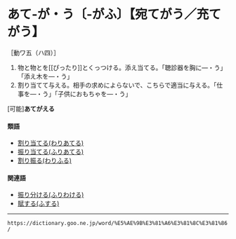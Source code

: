 # あて‐が・う〔‐がふ〕【宛てがう／充てがう】

［動ワ五（ハ四）］
1. 物と物とを[[ぴったり]]とくっつける。添え当てる。「聴診器を胸に―・う」「添え木を―・う」
2. 割り当てて与える。相手の求めによらないで、こちらで適当に与える。「仕事を―・う」「子供におもちゃを―・う」
    

\[可能\]**あてがえる**

#### 類語

-   [割り当てる(わりあてる)](https://dictionary.goo.ne.jp/word/%E5%89%B2%E5%BD%93%E3%81%A6%E3%82%8B/#jn-238773)
-   [振り当てる(ふりあてる)](https://dictionary.goo.ne.jp/word/%E6%8C%AF%E5%BD%93%E3%81%A6%E3%82%8B/#jn-195481)
-   [割り振る(わりふる)](https://dictionary.goo.ne.jp/word/%E5%89%B2%E6%8C%AF%E3%82%8B/#jn-238852)

#### 関連語

-   [振り分ける(ふりわける)](https://dictionary.goo.ne.jp/word/%E6%8C%AF%E5%88%86%E3%81%91%E3%82%8B/#jn-195856)
-   [賦する(ふする)](https://dictionary.goo.ne.jp/word/%E8%B3%A6%E3%81%99%E3%82%8B/#jn-192876)

---
`https://dictionary.goo.ne.jp/word/%E5%AE%9B%E3%81%A6%E3%81%8C%E3%81%86/`